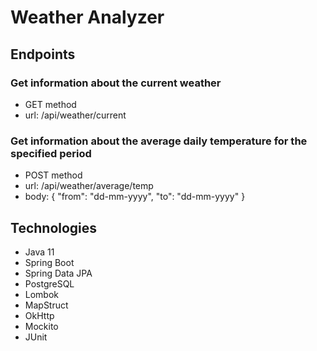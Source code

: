 # Weather Analyzer

## Endpoints

### Get information about the current weather 
* GET method
* url: /api/weather/current

### Get information about the average daily temperature for the specified period

* POST method
* url: /api/weather/average/temp
* body: {
"from": "dd-mm-yyyy",
"to": "dd-mm-yyyy"
}

## Technologies
* Java 11
* Spring Boot 
* Spring Data JPA
* PostgreSQL
* Lombok
* MapStruct
* OkHttp
* Mockito
* JUnit
